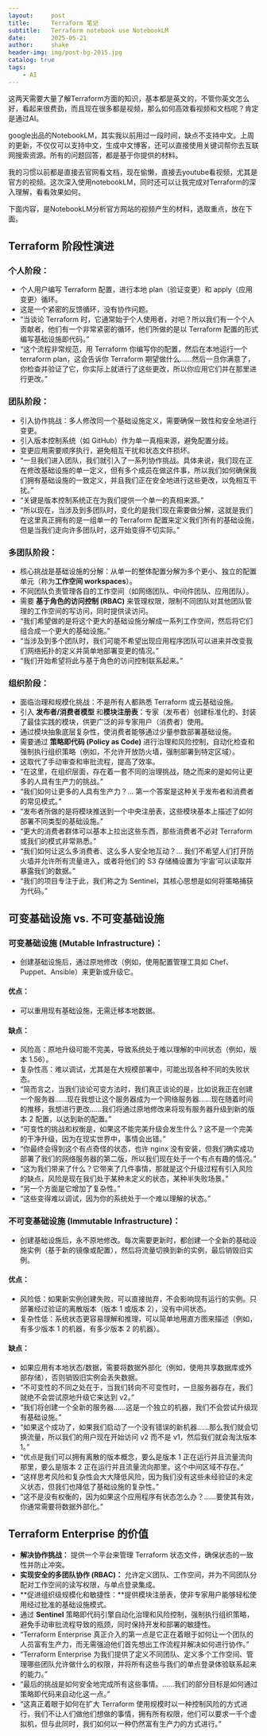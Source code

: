 ```yaml
---
layout:     post
title:      Terraform 笔记
subtitle:   Terraform notebook use NotebookLM
date:       2025-05-21
author:     shake
header-img: img/post-bg-2015.jpg
catalog: true
tags:
    - AI
---
```


这两天需要大量了解Terraform方面的知识，基本都是英文的，不管你英文怎么好，看起来很费劲，而且现在很多都是视频，那么如何高效看视频和文档呢？肯定是通过AI。

google出品的NotebookLM，其实我以前用过一段时间，缺点不支持中文。上周的更新，不仅仅可以支持中文，生成中文博客，还可以直接使用关键词帮你去互联网搜索资源。所有的问题回答，都是基于你提供的材料。

我的习惯以前都是直接去官网看文档，现在偷懒，直接去youtube看视频，尤其是官方的视频。这次深入使用notebookLM，同时还可以让我完成对Terraform的深入理解，看看效果如何。

下面内容，是NotebookLM分析官方网站的视频产生的材料，选取重点，放在下面。

## Terraform 阶段性演进

### **个人阶段：**
* 个人用户编写 Terraform 配置，进行本地 plan（验证变更）和 apply（应用变更）循环。
* 这是一个紧密的反馈循环，没有协作问题。
* “当谈论 Terraform 时，它通常始于个人使用者，对吧？所以我们有一个个人贡献者，他们有一个非常紧密的循环，他们所做的是以 Terraform 配置的形式编写基础设施即代码。”
* “这个流程非常规范，用 Terraform 你编写你的配置，然后在本地运行一个 terraform plan，这会告诉你 Terraform 期望做什么……然后一旦你满意了，你检查并验证了它，你实际上就进行了这些更改，所以你应用它们并在那里进行更改。”
### **团队阶段：**
* 引入协作挑战：多人修改同一个基础设施定义，需要确保一致性和安全地进行变更。
* 引入版本控制系统（如 GitHub）作为单一真相来源，避免配置分歧。
* 变更应用需要顺序执行，避免相互干扰和状态文件损坏。
* “一旦我们进入团队，我们就引入了一系列协作挑战。具体来说，我们现在正在修改基础设施的单一定义，但有多个成员在做这件事，所以我们如何确保我们拥有基础设施的一致定义，并且我们正在安全地进行这些更改，以免相互干扰。”
* “关键是版本控制系统正在为我们提供一个单一的真相来源。”
* “所以现在，当涉及到多团队时，变化的是我们现在需要做分解，这就是我们在这里真正拥有的是一组单一的 Terraform 配置来定义我们所有的基础设施，但是当我们走向许多团队时，这开始变得不切实际。”
### **多团队阶段：**
* 核心挑战是基础设施的分解：从单一的整体配置分解为多个更小、独立的配置单元（称为 ​**工作空间 workspaces**​）。
* 不同团队负责管理各自的工作空间（如网络团队、中间件团队、应用团队）。
* 需要 **基于角色的访问控制 (RBAC)** 来管理权限，限制不同团队对其他团队管理的工作空间的写访问，同时提供读访问。
* “我们希望做的是将这个更大的基础设施分解成一系列工作空间，然后将它们组合成一个更大的基础设施。”
* “当涉及到多个团队时，我们可能不希望出现应用程序团队可以进来并改变我们网络拓扑的定义并简单地部署变更的情况。”
* “我们开始希望将此与基于角色的访问控制联系起来。”
### **组织阶段：**
* 面临治理和规模化挑战：不是所有人都熟悉 Terraform 或云基础设施。
* 引入 **发布者/消费者模型** 和 ​**模块注册表**​：专家（发布者）创建标准化的、封装了最佳实践的模块，供更广泛的非专家用户（消费者）使用。
* 通过模块抽象底层复杂性，使消费者能够通过少量参数部署基础设施。
* 需要通过 **策略即代码 (Policy as Code)** 进行治理和风险控制，自动化检查和强制执行组织策略（例如，不允许开放防火墙，强制部署到特定区域）。
* 这取代了手动审查和审批流程，提高了效率。
* “在这里，在组织层面，存在着一套不同的治理挑战，随之而来的是如何让更多的人具有生产力的挑战。”
* “我们如何让更多的人具有生产力？... 第一个答案是这种关于发布者和消费者的常见模式。”
* “发布者所做的是将模块推送到一个中央注册表，这些模块基本上描述了如何部署不同类型的基础设施。”
* “更大的消费者群体可以基本上拉出这些东西，那些消费者不必对 Terraform 或我们的模式非常熟悉。”
* “我们如何让这么多消费者、这么多人安全地互动？... 我们不希望人们打开防火墙并允许所有流量进入，或者将他们的 S3 存储桶设置为‘宇宙’可以读取并暴露我们的数据。”
* “我们的项目专注于此，我们称之为 Sentinel，其核心思想是如何将策略捕获为代码。”


## 可变基础设施 vs. 不可变基础设施

### **可变基础设施 (Mutable Infrastructure)：**
* 创建基础设施后，通过原地修改（例如，使用配置管理工具如 Chef、Puppet、Ansible）来更新或升级它。

#### 优点：
  
* 可以重用现有基础设施，无需迁移本地数据。
  
#### 缺点：

* 风险高：原地升级可能不完美，导致系统处于难以理解的中间状态（例如，版本 1.56）。
* 复杂性高：难以调试，尤其是在大规模部署中，可能出现各种不同的失败状态。
* “简而言之，当我们谈论可变方法时，我们真正谈论的是，比如说我正在创建一个服务器……现在我想让这个服务器成为一个网络服务器……现在随着时间的推移，我想进行更改……我们将通过原地修改来将现有服务器升级到新的版本 2 配置，以达到新的配置。”
* “可变性的挑战和权衡是，如果这不能完美升级会发生什么？这不是一个完美的干净升级，因为在现实世界中，事情会出错。”
* “你最终会得到这个有点奇怪的状态，也许 nginx 没有安装，但我们确实成功部署了我们的网络服务器的第二版，所以我们现在处于一个有点有趣的情况。”
* “这为我们带来了什么？它带来了几件事情，那就是这个升级过程有引入风险的缺点，风险是现在我们处于某种未定义的状态，某种半失败场景。”
* “另一个方面是它增加了复杂性。”
* “这些变得难以调试，因为你的系统处于一个难以理解的状态。”
  
### **不可变基础设施 (Immutable Infrastructure)：**

* 创建基础设施后，永不原地修改。每次需要更新时，都创建一个全新的基础设施实例（基于新的镜像或配置），然后将流量切换到新的实例，最后销毁旧实例。

#### 优点：
* 风险低：如果新实例创建失败，可以直接抛弃，不会影响现有运行的实例。只部署经过验证的离散版本（版本 1 或版本 2），没有中间状态。
* 复杂性低：系统状态更容易理解和推理，可以简单地用直方图来描述（例如，有多少版本 1 的机器，有多少版本 2 的机器）。
#### 缺点：
* 如果应用有本地状态/数据，需要将数据外部化（例如，使用共享数据库或外部存储），否则销毁旧实例会丢失数据。
* “不可变性的不同之处在于，当我们转向不可变性时，一旦服务器存在，我们就绝不会尝试原地升级它来达到 v2。”
* “我们将创建一个全新的服务器……这是一个独立的机器，我们不会尝试升级现有基础设施。”
* “如果这个成功了，如果我们启动了一个没有错误的新机器……那么我们就会切换流量，所以我们的用户现在开始访问 v2 而不是 v1，然后我们就会淘汰版本 1。”
* “优点是我们可以拥有离散的版本概念，要么是版本 1 正在运行并且流量流向那里，要么是版本 2 正在运行并且流量流向那里。这个中间区域不存在。”
* “这样思考风险和复杂性会大大降低风险，因为我们没有这些未经验证的未定义状态，但我们也降低了基础设施的复杂性。”
* “这不是没有权衡的，因为如果这个应用程序有状态怎么办？……要使其有效，你通常需要将数据外部化。”


##  **Terraform Enterprise 的价值**

* **解决协作挑战：** 提供一个平台来管理 Terraform 状态文件，确保状态的一致性并防止冲突。
* **实现安全的多团队协作 (RBAC)：** 允许定义团队、工作空间，并为不同团队分配对工作空间的读写权限，与单点登录集成。
* **​促进组织级规模化和敏捷性：​**提供模块注册表，使非专家用户能够轻松使用经过批准的基础设施模式。
* 通过 **Sentinel** 策略即代码引擎自动化治理和风险控制，强制执行组织策略，避免手动审批流程导致的瓶颈，同时保持开发和部署的敏捷性。
* “Terraform Enterprise 真正介入的第一点是它正在着眼于如何让一个团队的人员富有生产力，而无需强迫他们首先想出工作流程并解决如何进行协作。”
* “Terraform Enterprise 为我们提供了定义不同团队、定义多个工作空间、管理哪些团队允许做什么的权限，并将所有这些与我们的单点登录体验联系起来的能力。”
* “最后的挑战是如何安全地完成所有这些事情。……我们的部分目标是如何通过策略即代码来自动化这一点。”
* “这真正着眼于如何在扩大 Terraform 使用规模时以一种控制风险的方式进行，我们不让人们做他们想做的事情，拥有所有权限，他们可以要求一千个虚拟机，但与此同时，我们如何以一种仍然富有生产力的方式进行。”